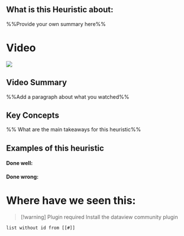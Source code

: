 ## What is this Heuristic about:
%%Provide your own summary here%%


# Video
![](https://www.youtube.com/watch?v=cCun-ReLTFI)

## Video Summary
%%Add a paragraph about what you watched%%

## Key Concepts
%% What are the main takeaways for this heuristic%%

## Examples of this heuristic

#### Done well:

#### Done wrong:

# Where have we seen this:

>[!warning] Plugin required
>Install the dataview community plugin

```dataview
list without id from [[#]]
```
